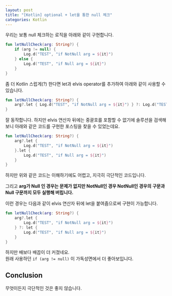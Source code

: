 ```yaml
---
layout: post
title: "[Kotlin] optional + let을 통한 null 체크"
categories: Kotlin
---
```


우리는 보통 null 체크하는 로직을 아래와 같이 구현합니다.

```kotlin
fun letNullCheck(arg: String?) {
    if (arg != null) {
        Log.d("TEST", "if NotNull arg = ${it}")
    } else {
        Log.d("TEST", "if Null arg = ${it}")
    }
}
```

좀 더 Kotlin 스럽게(?) 한다면 let과 elvis operator를 추가하여 아래와 같이 사용할 수 있습니다.

```kotlin
fun letNullCheck(arg: String?) {
    arg?.let { Log.d("TEST", "if NotNull arg = ${it}") } ?: Log.d("TEST", "if Null arg = ${it}")
}
```

잘 동작합니다.
하지만 elvis 연산자 뒤에는 중괄호를 포함할 수 없기에 솔루션을 검색해보니 아래와 같은 코드를 구현한 포스팅을 찾을 수 있었는데요.

```kotlin
fun letNullCheck(arg: String?) {
    arg?.let {
        Log.d("TEST", "if NotNull arg = ${it}")
    }.let {
        Log.d("TEST", "if Null arg = ${it}")
    }
}
```

하지만 위와 같은 코드는 이해하기에도 어렵고, 지극히 극단적인 코드입니다.

그리고 **arg가 Null 인 경우는 문제가 없지만 NotNull인 경우 NotNull인 경우의 구문과 Null 구문까지 모두 실행해 버립니다.**

이런 경우는 다음과 같이 elvis 연산자 뒤에 let을 붙여줌으로써 구현이 가능합니다.

```kotlin
fun letNullCheck(arg: String?) {
    arg?.let {
        Log.d("TEST", "if NotNull arg = ${it}")
    } ?: let {
        Log.d("TEST", "if Null arg = ${it}")
    }
}
```

하지만 배보다 배꼽이 더 커졌네요.  
원래 사용하던 `if (arg != null)` 이 가독성면에서 더 좋아보입니다.  

## Conclusion

무엇이든지 극단적인 것은 좋지 않습니다.
